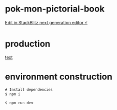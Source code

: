 # pok-mon-pictorial-book

[Edit in StackBlitz next generation editor ⚡️](https://stackblitz.com/~/github.com/shoma-endo/pok-mon-pictorial-book)

# production
[text](https://pokemon-pictorial-book.vercel.app/)

# environment construction
```diff
# Install dependencies
$ npm i

$ npm run dev
```